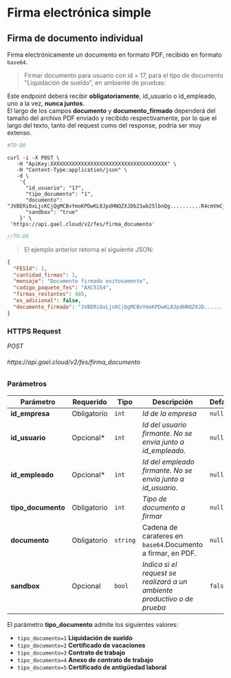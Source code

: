 # Firma electrónica simple

## Firma de documento individual

Firma electrónicamente un documento en formato PDF, recibido en formato `base64`.

> Firmar documento para usuario con id = 17, para el tipo de documento "Liquidación de sueldo", en ambiente de pruebas:

<aside class="notice">
    Este endpoint deberá recibir <b>obligatoriamente</b>, id_usuario o id_empleado, uno a la vez, <b>nunca juntos</b>.
</aside>
<aside class="notice">
    El largo de los campos <b>documento</b> y <b>documento_firmado</b> dependerá del tamaño del archivo PDF enviado y recibido respectivamente, por lo que el largo del texto, tanto del request como del response, podría ser muy extenso.
</aside>

```python
#TO-DO
```

```shell
curl -i -X POST \
   -H "ApiKey:XXXXXXXXXXXXXXXXXXXXXXXXXXXXXXXXXXXXXX" \
   -H "Content-Type:application/json" \
   -d \
    '{
      "id_usuario": "17",
      "tipo_documento": "1",
      "documento": "JVBERi0xLjcKCjQgMCBvYmoKPDwKL0JpdHNQZXJDb21wb25lbnQg..........R4cmVmCjk0MzIwCiUlRU9GCg==",
      "sandbox": "true"
    }' \
 'https://api.gael.cloud/v2/fes/firma_documento'
```

```javascript
//TO-DO
```

> El ejemplo anterior retorna el siguiente JSON:

```json
{
  "FESId": 1,
  "cantidad_firmas": 1,
  "mensaje": "Documento firmado exitosamente",
  "codigo_paquete_fes": "AXC5154",
  "firmas_restantes": 485,
  "es_adicional": false,
  "documento_firmado": "JVBERi0xLjcKCjQgMCBvYmoKPDwKL0JpdHNQZXJD........ydHhyZWYKMTc1NzQ0CiUlRU9GCg=="
}
```

### HTTPS Request

<aside class="api-endpoint">
    <div class="endpoint-data">
        <i class="label label-post">POST</i>
        <h6>https://api.gael.cloud/v2/fes/firma_documento</h6>
    </div>
</aside>

### Parámetros

Parámetro | Requerido | Tipo | Descripción | Default
--------- | ------- | ----------- | ----------- | ----------- 
<b>id_empresa</b> | Obligatorio | `int` | *Id de la empresa* | `null`
<b>id_usuario</b> | Opcional* | `int` | *Id del usuario firmante. No se envía junto a id_empleado.* | `null`
<b>id_empleado</b> | Opcional* | `int` | *Id del empleado firmante. No se envía junto a id_usuario.* | `null`
<b>tipo_documento</b> | Obligatorio | `int` | *Tipo de documento a firmar*| `null`
<b>documento</b> | Obligatorio | `string` | Cadena de carateres en `base64`.Documento a firmar, en PDF. |`null`
<b>sandbox</b> | Opcional | `bool` | *Indica si el request se realizará a un ambiente productivo o de prueba* | `false`

El parámetro **tipo_documento** admite los siguientes valores:

* `tipo_documento=1` **Liquidación de sueldo**
* `tipo_documento=2` **Certificado de vacaciones**
* `tipo_documento=3` **Contrato de trabajo**
* `tipo_documento=4` **Anexo de contrato de trabajo**
* `tipo_documento=5` **Certificado de antigüedad laboral**

